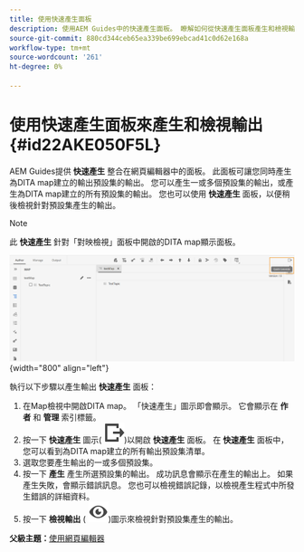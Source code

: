 ```yaml
---
title: 使用快速產生面板
description: 使用AEM Guides中的快速產生面板。 瞭解如何從快速產生面板產生和檢視輸出。
source-git-commit: 880cd344ceb65ea339be699ebcad41c0d62e168a
workflow-type: tm+mt
source-wordcount: '261'
ht-degree: 0%

---
```


# 使用快速產生面板來產生和檢視輸出 {#id22AKE050F5L}

AEM Guides提供 **快速產生** 整合在網頁編輯器中的面板。 此面板可讓您同時產生為DITA map建立的輸出預設集的輸出。 您可以產生一或多個預設集的輸出，或產生為DITA map建立的所有預設集的輸出。 您也可以使用 **快速產生** 面板，以便稍後檢視針對預設集產生的輸出。

>[!NOTE]
>
> 此 **快速產生** 針對「對映檢視」面板中開啟的DITA map顯示面板。

![](images/quick-generate-map-view.png){width="800" align="left"}

執行以下步驟以產生輸出 **快速產生** 面板：

1. 在Map檢視中開啟DITA map。 「快速產生」圖示即會顯示。 它會顯示在 **作者** 和 **管理** 索引標籤。
1. 按一下 **快速產生** 圖示\( ![](images/quick-generate-icon.svg)\)以開啟 **快速產生** 面板。 在 **快速產生** 面板中，您可以看到為DITA map建立的所有輸出預設集清單。
1. 選取您要產生輸出的一或多個預設集。
1. 按一下 **產生** 產生所選預設集的輸出。 成功訊息會顯示在產生的輸出上。 如果產生失敗，會顯示錯誤訊息。 您也可以檢視錯誤記錄，以檢視產生程式中所發生錯誤的詳細資料。
1. 按一下 **檢視輸出** \( ![](images/view-output-icon.svg)\)圖示來檢視針對預設集產生的輸出。

**父級主題：**[&#x200B;使用網頁編輯器](web-editor.md)
